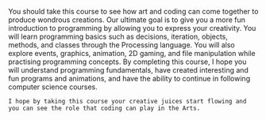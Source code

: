 You should take this course to see how art and coding can come together to produce wondrous creations.
Our ultimate goal is to give you a more fun introduction to programming by allowing you to express your creativity.
You will learn programming basics such as decisions, iteration, objects, methods, and classes through the Processing language.
You will also explore events, graphics, animation, 2D gaming, and file manipulation while practising programming concepts.
By completing this course, I hope you will understand programming fundamentals, have created interesting and fun programs and animations, and have the ability to continue in following computer science courses.

```{tip}
I hope by taking this course your creative juices start flowing and you can see the role that coding can play in the Arts.
```